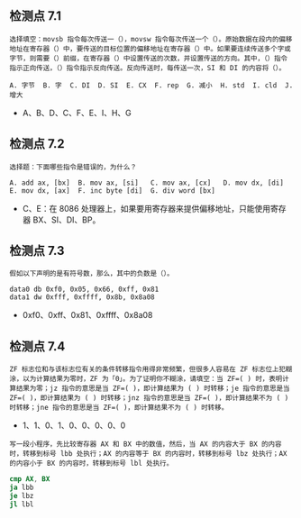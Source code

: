 ## 检测点 7.1

```
选择填空：movsb 指令每次传送一（），movsw 指令每次传送一个（）。原始数据在段内的偏移地址在寄存器（）中，要传送的目标位置的偏移地址在寄存器（）中。如果要连续传送多个字或字节，则需要（）前缀，在寄存器（）中设置传送的次数，并设置传送的方向。其中，（）指令指示正向传送，（）指令指示反向传送。反向传送时，每传送一次，SI 和 DI 的内容将（）。

A. 字节  B. 字  C. DI  D. SI  E. CX  F. rep  G. 减小  H. std  I. cld  J. 增大
```

 - $\text{A、B、D、C、F、E、I、H、G}$

## 检测点 7.2

```
选择题：下面哪些指令是错误的，为什么？

A. add ax, [bx]  B. mov ax, [si]   C. mov ax, [cx]   D. mov dx, [di]
E. mov dx, [ax]  F. inc byte [di]  G. div word [bx]
```

 - $\text{C、E：在 8086 处理器上，如果要用寄存器来提供偏移地址，只能使用寄存器 BX、SI、DI、BP。}$

## 检测点 7.3

```
假如以下声明的是有符号数，那么，其中的负数是（）。

data0 db 0xf0, 0x05, 0x66, 0xff, 0x81
data1 dw 0xfff, 0xffff, 0x8b, 0x8a08
```

 - $\text{0xf0、0xff、0x81、0xffff、0x8a08}$

## 检测点 7.4

```
ZF 标志位和与该标志位有关的条件转移指令用得非常频繁，但很多人容易在 ZF 标志位上犯糊涂，以为计算结果为零时，ZF 为「0」。为了证明你不糊涂，请填空：当 ZF=( ) 时，表明计算结果为零；jz 指令的意思是当 ZF=( )，即计算结果为 ( ) 时转移；je 指令的意思是当 ZF=( )，即计算结果为 ( ) 时转移；jnz 指令的意思是当 ZF=( )，即计算结果不为 ( ) 时转移；jne 指令的意思是当 ZF=( )，即计算结果不为 ( ) 时转移。
```

 - $\text{1、1、0、1、0、0、0、0、0}$

```
写一段小程序，先比较寄存器 AX 和 BX 中的数值，然后，当 AX 的内容大于 BX 的内容时，转移到标号 lbb 处执行；AX 的内容等于 BX 的内容时，转移到标号 lbz 处执行；AX 的内容小于 BX 的内容时，转移到标号 lbl 处执行。
```

```nasm
cmp AX, BX
ja lbb
je lbz
jl lbl
```


